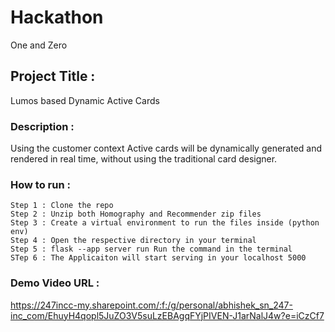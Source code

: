 # Hackathon 
  One and Zero

## Project Title :
  Lumos based Dynamic Active Cards

### Description :
   Using the customer context Active cards will be dynamically generated and rendered in real time, without using the traditional card designer. 

### How to run :

    Step 1 : Clone the repo
    Step 2 : Unzip both Homography and Recommender zip files
    Step 3 : Create a virtual environment to run the files inside (python env)
    Step 4 : Open the respective directory in your terminal
    Step 5 : flask --app server run Run the command in the terminal
    STep 6 : The Applicaiton will start serving in your localhost 5000 
    
    
 ### Demo Video URL :
 https://247incc-my.sharepoint.com/:f:/g/personal/abhishek_sn_247-inc_com/EhuyH4qopl5JuZO3V5suLzEBAgqFYjPIVEN-J1arNalJ4w?e=iCzCf7
